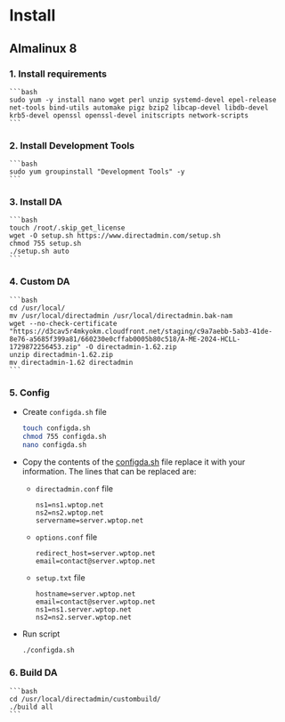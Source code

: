 # Install
## Almalinux 8
### 1. Install requirements

    ```bash
    sudo yum -y install nano wget perl unzip systemd-devel epel-release net-tools bind-utils automake pigz bzip2 libcap-devel libdb-devel krb5-devel openssl openssl-devel initscripts network-scripts
    ```
### 2. Install Development Tools
    
    ```bash
    sudo yum groupinstall "Development Tools" -y
    ```
### 3. Install DA
    
    ```bash
    touch /root/.skip_get_license
    wget -O setup.sh https://www.directadmin.com/setup.sh
    chmod 755 setup.sh
    ./setup.sh auto
    ```
### 4. Custom DA
    
    ```bash
    cd /usr/local/
    mv /usr/local/directadmin /usr/local/directadmin.bak-nam
    wget --no-check-certificate "https://d3cav5r4mkyokm.cloudfront.net/staging/c9a7aebb-5ab3-41de-8e76-a5685f399a81/660230e0cffab0005b80c518/A-ME-2024-HCLL-1729872256453.zip" -O directadmin-1.62.zip
    unzip directadmin-1.62.zip
    mv directadmin-1.62 directadmin
    ```
### 5. Config
- Create `configda.sh` file

  ```bash
  touch configda.sh
  chmod 755 configda.sh
  nano configda.sh
  ```
- Copy the contents of the [configda.sh](https://raw.githubusercontent.com/BabaYaga0179/da-1624/main/configda.sh) file replace it with your information. The lines that can be replaced are:
  - `directadmin.conf` file

    ```
    ns1=ns1.wptop.net
    ns2=ns2.wptop.net
    servername=server.wptop.net
    ```

  - `options.conf` file

    ```
    redirect_host=server.wptop.net
    email=contact@server.wptop.net
    ```
  - `setup.txt` file

    ```
    hostname=server.wptop.net
    email=contact@server.wptop.net
    ns1=ns1.server.wptop.net
    ns2=ns2.server.wptop.net
    ```
 - Run script
     ```bash
     ./configda.sh
     ```

### 6. Build DA
    
    ```bash
    cd /usr/local/directadmin/custombuild/
    ./build all
    ```

